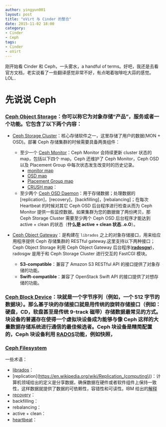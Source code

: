 ```yaml
---
author: yingyun001
layout: post
title: "oVirt 与 Cinder 的整合"
date: 2015-11-02 18:00
category: 
- Cinder
- Ceph
tags:
- Cinder
- oVirt
---
```


刚开始看 Cinder 和 Ceph，一头雾水，a handful of terms。好吧，我还是去看官方文档，老实说看了一些翻译感觉非常不好，有点喝着咖啡吃大蒜的感觉。LOL..

# 先说说 Ceph

### [Ceph Object Storage](http://docs.ceph.com/docs/master/glossary/#term-ceph-object-storage)：你可以称它为对象存储“产品”，服务或者一个功能。它包含了以下两个内容：

* [Ceph Storage Cluster](http://docs.ceph.com/docs/master/rados/)：核心存储软件之一，这里存储了用户的数据(MON + OSD)。部署 Ceph 存储集群的时候需要具备两类组件：
   * 至少一个 [Ceph Monitor](http://docs.ceph.com/docs/v0.79/rados/operations/monitoring/)：Ceph Monitor 会持续更新 cluster 状态的 map，包括以下四个 map。Ceph 还维护了 Ceph Monitor，Ceph OSD 以及 Placement Group 中每次状态发生改变时的历史记录。
      * [monitor map]()
      * [OSD map]()
      * [Placement Group map](http://docs.ceph.com/docs/v0.69/rados/operations/placement-groups/)
      * [CRUSH map](http://docs.ceph.com/docs/master/rados/operations/crush-map/)：
   * 至少两个 [Ceph OSD Daemon](http://docs.ceph.com/docs/master/man/8/ceph-osd/)：用于存储数据；处理数据的 [replication]，[recovery]，[backfilling]，[rebalancing]；在每次 Heartbeat 的时候对其它 Ceph OSD 后台程序进行检查从而为 Ceph Monitor 提供一些监控数据。如果集群为您的数据做了两份拷贝，那 Ceph Storage Cluster 需要至少两个 Ceph OSD 后台程序才能达到 active + clean 的状态（**什么是 active + clean 状态..o.O**）。


* [Ceph Object Gateway](http://docs.ceph.com/docs/master/radosgw/)：是构建在 `librados` 之上的对象存储接口，用来给应用程序提供 Ceph 存储集群的 RESTful gateway.这里支持以下两种接口；Ceph Object Storage 利用 Ceph Object Gateway 后台程序(**[radosgw](http://docs.ceph.com/docs/v0.69/man/8/radosgw/)**)，radosgw 是用于和 Ceph Storage Cluster 进行交互的 FastCGI 模块。
   * **S3-compatible**：兼容了 Amazon S3 RESTful API 的接口提供了对象存储的功能。
   * **Swift-compatible**：兼容了 OpenStack Swift API 的接口提供了对想存储的功能。

### [Ceph Block Device](http://docs.ceph.com/docs/master/rbd/rbd/)：块就是一个字节序列（例如，一个 512 字节的数据块）。那么基于块的存储接口就是用传统的旋转存储接口（例如：硬盘，CD，软盘甚至是传统 9-track 磁带）存储数据最常见的方式。块设备的普遍存在使得一个虚拟块设备成为能够与像 Ceph 这样的大量数据存储系统进行通信的最佳候选者。Ceph 块设备是精简配置的，Ceph 块设备利用 [RADOS](http://docs.ceph.com/docs/giant/man/8/rados/)功能，例如快照，

### [Ceph Filesystem](http://docs.ceph.com/docs/master/cephfs/)

一些术语：

* [librados](http://docs.ceph.com/docs/giant/rados/api/librados-intro/)： 
* [replication](https://en.wikipedia.org/wiki/Replication_(computing\))：计算机领域给出的定义是分享数据，确保数据在硬件或者软件组件上保持一致性，这样数据就提供了数据的可依赖性，容错性和可读性。IBM 给出的[解释](https://www-01.ibm.com/software/data/replication/)
* [recovery](https://en.wikipedia.org/wiki/Data_recovery)：
* backfilling：
* rebalancing：
* active + clean：
* [heartbeat](http://linux-ha.org/wiki/Heartbeat)：
